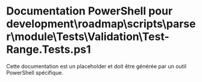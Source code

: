 # Documentation PowerShell pour development\roadmap\scripts\parser\module\Tests\Validation\Test-Range.Tests.ps1

Cette documentation est un placeholder et doit être générée par un outil PowerShell spécifique.
